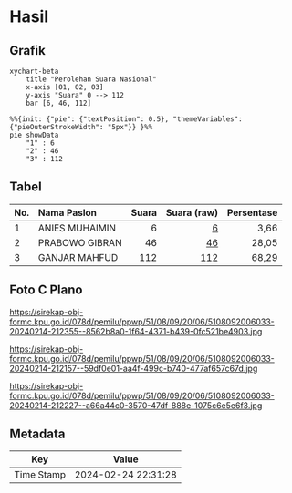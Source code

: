 # Hasil

## Grafik

```mermaid
xychart-beta
    title "Perolehan Suara Nasional"
    x-axis [01, 02, 03]
    y-axis "Suara" 0 --> 112
    bar [6, 46, 112]
```

```mermaid
%%{init: {"pie": {"textPosition": 0.5}, "themeVariables": {"pieOuterStrokeWidth": "5px"}} }%%
pie showData
    "1" : 6
    "2" : 46
    "3" : 112
```

## Tabel

| No. | Nama Paslon    | Suara | Suara (raw) | Persentase |
|:--- |:-------------- | -----:| -----------:| ----------:|
| 1   | ANIES MUHAIMIN | 6     | [6][p-1]    | 3,66       |
| 2   | PRABOWO GIBRAN | 46    | [46][p-2]   | 28,05      |
| 3   | GANJAR MAHFUD  | 112   | [112][p-3]  | 68,29      |


[p-1]: https://github.com/gigit-pemilu/pemilu-2024/blob/main/pilpres/hitung-suara/sub/51-bali/sub/08-buleleng/sub/09-tejakula/sub/2006-tejakula/sub/033-tps/sub/paslon-1.txt
[p-2]: https://github.com/gigit-pemilu/pemilu-2024/blob/main/pilpres/hitung-suara/sub/51-bali/sub/08-buleleng/sub/09-tejakula/sub/2006-tejakula/sub/033-tps/sub/paslon-2.txt
[p-3]: https://github.com/gigit-pemilu/pemilu-2024/blob/main/pilpres/hitung-suara/sub/51-bali/sub/08-buleleng/sub/09-tejakula/sub/2006-tejakula/sub/033-tps/sub/paslon-3.txt

## Foto C Plano

https://sirekap-obj-formc.kpu.go.id/078d/pemilu/ppwp/51/08/09/20/06/5108092006033-20240214-212355--8562b8a0-1f64-4371-b439-0fc521be4903.jpg

https://sirekap-obj-formc.kpu.go.id/078d/pemilu/ppwp/51/08/09/20/06/5108092006033-20240214-212157--59df0e01-aa4f-499c-b740-477af657c67d.jpg

https://sirekap-obj-formc.kpu.go.id/078d/pemilu/ppwp/51/08/09/20/06/5108092006033-20240214-212227--a66a44c0-3570-47df-888e-1075c6e5e6f3.jpg


## Metadata

| Key        | Value               |
| ---------- | ------------------- |
| Time Stamp | 2024-02-24 22:31:28 |



